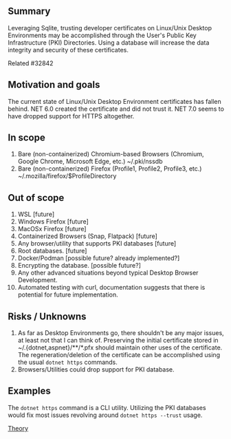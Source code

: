<!--
This template is useful to build consensus about whether work should be done, and if so, the high-level shape of how it should be approached. Use this before fixating on a particular implementation.
-->

## Summary

Leveraging Sqlite, trusting developer certificates on Linux/Unix Desktop Environments may be accomplished through the User's Public Key Infrastructure (PKI) Directories. Using a database will increase the data integrity and security of these certificates.

Related #32842 

## Motivation and goals

The current state of Linux/Unix Desktop Environment certificates has fallen behind. NET 6.0 created the certificate and did not trust it. NET 7.0 seems to have dropped support for HTTPS altogether.

## In scope

1. Bare (non-containerized) Chromium-based Browsers (Chromium, Google Chrome, Microsoft Edge, etc.) ~/.pki/nssdb
2. Bare (non-containerized) Firefox (Profile1, Profile2, Profile3, etc.) ~/.mozilla/firefox/$ProfileDirectory

## Out of scope

1. WSL [future]
1. Windows Firefox [future]
1. MacOSx Firefox [future]
1. Containerized Browsers (Snap, Flatpack) [future]
1. Any browser/utility that supports PKI databases [future]
1. Root databases. [future]
1. Docker/Podman [possible future? already implemented?]
1. Encrypting the database. [possible future?]
1. Any other advanced situations beyond typical Desktop Browser Development.
1. Automated testing with curl, documentation suggests that there is potential for future implementation.

## Risks / Unknowns

1. As far as Desktop Environments go, there shouldn't be any major issues, at least not that I can think of. Preserving the initial certificate stored in ~/.{dotnet,aspnet}/**/*.pfx should maintain other uses of the certificate. The regeneration/deletion of the certificate can be accomplished using the usual `dotnet https` commands.
2. Browsers/Utilities could drop support for PKI database. 

## Examples

The `dotnet https` command is a CLI utility. Utilizing the PKI databases would fix most issues revolving around `dotnet https --trust` usage.

[Theory](https://github.com/djgalvan/CertificateManager.git)

<!--
# Detailed design

It's often best not to fill this out until you get basic consensus about the above. When you do, consider adding an implementation proposal with the following headings:

Detailed design
Drawbacks
Considered alternatives
Open questions
References

If there's one clear design you have consensus on, you could do that directly in a PR.
-->
